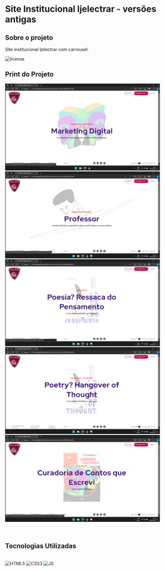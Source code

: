 # Site Institucional ljelectrar - versões antigas

## Sobre o projeto

Site institucional ljelectrar com carrousel.

![[license](https://github.com/ljelectrar/electrar-thousands-versions-0002/blob/main/LICENSE)](https://img.shields.io/badge/MIT_LICENSE-740034)

## Print do Projeto
<div>
  <img alt="print da tela" src="https://github.com/ljelectrar/assets/blob/main/projects%20screenshots/project_05_1.png" width="520"/>
  <img alt="print da tela" src="https://github.com/ljelectrar/assets/blob/main/projects%20screenshots/project_05_2.png" width="520"/>
  <img alt="print da tela" src="https://github.com/ljelectrar/assets/blob/main/projects%20screenshots/project_05_3.png" width="520"/>
  <img alt="print da tela" src="https://github.com/ljelectrar/assets/blob/main/projects%20screenshots/project_05_4.png" width="520"/>
  <img alt="print da tela" src="https://github.com/ljelectrar/assets/blob/main/projects%20screenshots/project_05_5.png" width="520"/>
</div>
</br></br>

## Tecnologias Utilizadas

<div style="display: inline_block"><br />
  <img align="center" alt="HTML5" src="https://img.shields.io/badge/HTML5-E34F26?style=for-the-badge&logo=html5&logoColor=white"/>
  <img align="center" alt="CSS3" src="https://img.shields.io/badge/CSS3-1572B6?style=for-the-badge&logo=css3&logoColor=white"/>
  <img align="center" alt="JS" src="https://img.shields.io/badge/JavaScript-323330?style=for-the-badge&logo=javascript&logoColor=F7DF1E"/>
</div>
